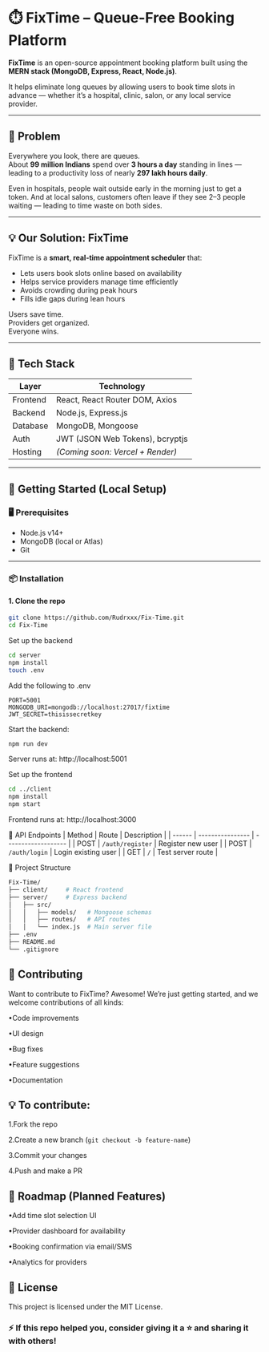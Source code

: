 # ⏱️ FixTime – Queue-Free Booking Platform

**FixTime** is an open-source appointment booking platform built using the **MERN stack (MongoDB, Express, React, Node.js)**.

It helps eliminate long queues by allowing users to book time slots in advance — whether it’s a hospital, clinic, salon, or any local service provider.

---

## 🧠 Problem

Everywhere you look, there are queues.  
About **99 million Indians** spend over **3 hours a day** standing in lines — leading to a productivity loss of nearly **297 lakh hours daily**.

Even in hospitals, people wait outside early in the morning just to get a token. And at local salons, customers often leave if they see 2–3 people waiting — leading to time waste on both sides.

---

## 💡 Our Solution: FixTime

FixTime is a **smart, real-time appointment scheduler** that:
- Lets users book slots online based on availability
- Helps service providers manage time efficiently
- Avoids crowding during peak hours
- Fills idle gaps during lean hours

Users save time.  
Providers get organized.  
Everyone wins.

---

## 🔧 Tech Stack

| Layer      | Technology            |
|------------|------------------------|
| Frontend   | React, React Router DOM, Axios |
| Backend    | Node.js, Express.js    |
| Database   | MongoDB, Mongoose      |
| Auth       | JWT (JSON Web Tokens), bcryptjs |
| Hosting    | *(Coming soon: Vercel + Render)* |

---

## 🚀 Getting Started (Local Setup)

### 🖥️ Prerequisites
- Node.js v14+
- MongoDB (local or Atlas)
- Git

---

### 📦 Installation

#### 1. Clone the repo
```bash
git clone https://github.com/Rudrxxx/Fix-Time.git
cd Fix-Time
```

Set up the backend
```bash
cd server
npm install
touch .env
```

Add the following to .env
```
PORT=5001
MONGODB_URI=mongodb://localhost:27017/fixtime
JWT_SECRET=thisissecretkey
```

Start the backend:
```bash
npm run dev
```
Server runs at: http://localhost:5001

Set up the frontend
```bash
cd ../client
npm install
npm start
```
Frontend runs at: http://localhost:3000

🧪 API Endpoints
| Method | Route            | Description         |
| ------ | ---------------- | ------------------- |
| POST   | `/auth/register` | Register new user   |
| POST   | `/auth/login`    | Login existing user |
| GET    | `/`              | Test server route   |

📌 Project Structure
```bash
Fix-Time/
├── client/     # React frontend
├── server/     # Express backend
│   ├── src/
│   │   ├── models/   # Mongoose schemas
│   │   ├── routes/   # API routes
│   │   └── index.js  # Main server file
├── .env
├── README.md
└── .gitignore
```

## 🤝 Contributing
Want to contribute to FixTime? Awesome!
We’re just getting started, and we welcome contributions of all kinds:

•Code improvements

•UI design

•Bug fixes

•Feature suggestions

•Documentation


## 💡 To contribute:

1.Fork the repo

2.Create a new branch (```git checkout -b feature-name```)

3.Commit your changes

4.Push and make a PR

## 🔭 Roadmap (Planned Features)

 •Add time slot selection UI

 •Provider dashboard for availability

 •Booking confirmation via email/SMS

 •Analytics for providers

## 📃 License
This project is licensed under the MIT License.

### ⚡ If this repo helped you, consider giving it a ⭐ and sharing it with others!
